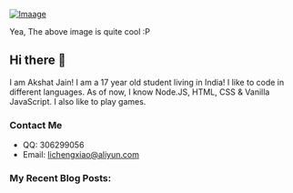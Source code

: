 [![Imaage](https://github.com/HebutShuji/HebutShuji/pic/master/image.png?raw=true)](https://github.com/HebutShuji)


Yea, The above image is quite cool :P

## Hi there 👋
I am Akshat Jain! I am a 17 year old student living in India! I like to code in different languages. As of now, I know Node.JS, HTML, CSS & Vanilla JavaScript. I also like to play games.


### Contact Me
- QQ: 306299056
- Email: lichengxiao@aliyun.com


### My Recent Blog Posts:

